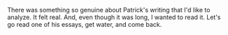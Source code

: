 There was something so genuine about Patrick's writing that I'd like to analyze. It felt real. And, even though it was long, I wanted to read it. Let's go read one of his essays, get water, and come back.